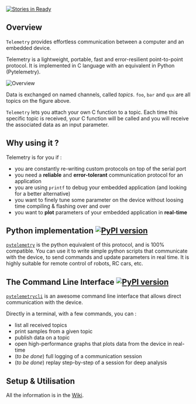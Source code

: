 [![Stories in Ready](https://badge.waffle.io/Overdrivr/pytelemetrycli.svg?label=ready&title=Ready)](http://waffle.io/Overdrivr/pytelemetrycli)
## Overview
`Telemetry` provides effortless communication between a computer and an embedded device.

Telemetry is a lightweight, portable, fast and error-resilient point-to-point protocol. It is implemented in C language with an equivalent in Python (Pytelemetry).

![Overview](https://raw.githubusercontent.com/Overdrivr/Telemetry/master/pubsub_overview.png)

Data is exchanged on named channels, called *topics*. `foo`, `bar` and `qux` are all topics on the figure above.

`Telemetry` lets you attach your own C function to a topic. Each time this specific topic is received, your C function will be called and you will receive the associated data as an input parameter.

## Why using it ?

Telemetry is for you if :

* you are constantly re-writing custom protocols on top of the serial port
* you need a **reliable** and **error-tolerant** communication protocol for an application
* you are using `printf` to debug your embedded application (and looking for a better alternative)
* you want to finely tune some parameter on the device without loosing time compiling & flashing over and over
* you want to **plot** parameters of your embedded application in **real-time**

## Python implementation [![PyPI version](https://badge.fury.io/py/pytelemetry.svg)](https://badge.fury.io/py/pytelemetry)

[`pytelemetry`](https://github.com/Overdrivr/pytelemetry) is the python equivalent of this protocol, and is 100% compatible.
You can use it to write simple python scripts that communicate with the device, to send commands and update parameters in real time.
It is highly suitable for remote control of robots, RC cars, etc.  

## The Command Line Interface [![PyPI version](https://badge.fury.io/py/pytelemetrycli.svg)](https://badge.fury.io/py/pytelemetrycli)

[`pytelemetrycli`](https://github.com/Overdrivr/pytelemetrycli) is an awesome command line interface that allows direct communication with the device.

Directly in a terminal, with a few commands, you can :
* list all received topics
* print samples from a given topic
* publish data on a topic
* open high-performance graphs that plots data from the device in real-time
* (*to be done*) full logging of a communication session
* (*to be done*) replay step-by-step of a session for deep analysis

## Setup & Utilisation
All the information is in the [Wiki](https://github.com/Overdrivr/Telemetry/wiki).
